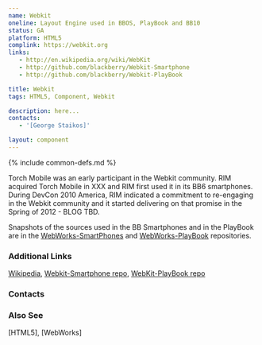 ```yaml
---
name: Webkit
oneline: Layout Engine used in BBOS, PlayBook and BB10
status: GA
platform: HTML5
complink: https://webkit.org
links:
   - http://en.wikipedia.org/wiki/WebKit
   - http://github.com/blackberry/Webkit-Smartphone
   - http://github.com/blackberry/Webkit-PlayBook

title: Webkit
tags: HTML5, Component, Webkit

description: here...
contacts:
   - '[George Staikos]'

layout: component
---
```


{% include common-defs.md %}


Torch Mobile was an early participant in the Webkit community.
RIM acquired Torch Mobile in XXX and RIM first used it in its BB6 smartphones.
During DevCon 2010 America, RIM indicated a commitment to re-engaging in the Webkit community
and it started delivering on that promise in the Spring of 2012 - BLOG TBD.

Snapshots of the sources used in the BB Smartphones and in the PlayBook are in the
[WebWorks-SmartPhones](http://github.com/blackberry/Webkit-Smartphones)
and
[WebWorks-PlayBook](http://github.com/blackberry/Webkit-Playbook)
repositories.

### Additional Links
[Wikipedia](http://en.wikipedia.org/wiki/WebKit),
[Webkit-Smartphone repo](http://github.com/blackberry/Webkit-Smartphone),
[WebKit-PlayBook repo](http://github.com/blackberry/Webkit-PlayBook)


### Contacts


### Also See
[HTML5], [WebWorks]